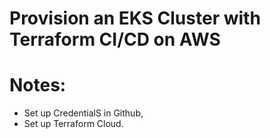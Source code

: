 # Provision an EKS Cluster with Terraform CI/CD on AWS

# Notes: 
- Set up CredentialS in Github, 
- Set up Terraform Cloud. 


